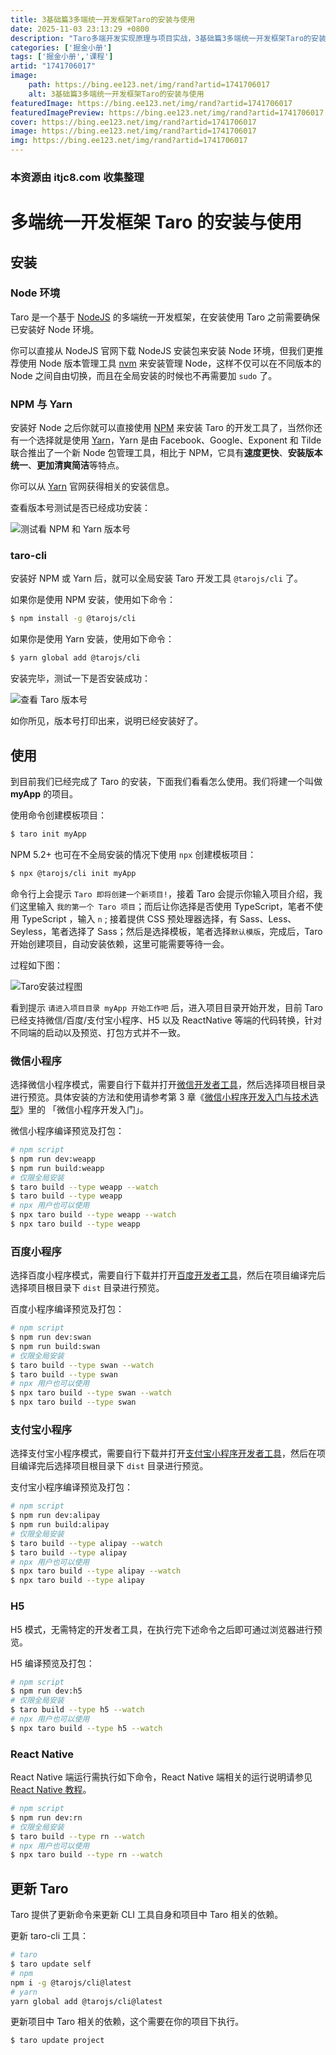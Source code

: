 ```yaml
---
title: 3基础篇3多端统一开发框架Taro的安装与使用
date: 2025-11-03 23:13:29 +0800
description: "Taro多端开发实现原理与项目实战，3基础篇3多端统一开发框架Taro的安装与使用"
categories: ['掘金小册']
tags: ['掘金小册','课程']
artid: "1741706017"
image:
    path: https://bing.ee123.net/img/rand?artid=1741706017
    alt: 3基础篇3多端统一开发框架Taro的安装与使用
featuredImage: https://bing.ee123.net/img/rand?artid=1741706017
featuredImagePreview: https://bing.ee123.net/img/rand?artid=1741706017
cover: https://bing.ee123.net/img/rand?artid=1741706017
image: https://bing.ee123.net/img/rand?artid=1741706017
img: https://bing.ee123.net/img/rand?artid=1741706017
---
```


### 本资源由 itjc8.com 收集整理
# 多端统一开发框架 Taro 的安装与使用

## 安装

### Node 环境

Taro 是一个基于 [NodeJS](https://nodejs.org) 的多端统一开发框架，在安装使用 Taro 之前需要确保已安装好 Node 环境。

你可以直接从 NodeJS 官网下载 NodeJS 安装包来安装 Node 环境，但我们更推荐使用 Node 版本管理工具 [nvm](https://github.com/creationix/nvm) 来安装管理 Node，这样不仅可以在不同版本的 Node 之间自由切换，而且在全局安装的时候也不再需要加 `sudo` 了。

### NPM 与 Yarn

安装好 Node 之后你就可以直接使用 [NPM](https://www.npmjs.com/get-npm) 来安装 Taro 的开发工具了，当然你还有一个选择就是使用 [Yarn](https://yarnpkg.com)，Yarn 是由 Facebook、Google、Exponent 和 Tilde 联合推出了一个新  Node 包管理工具，相比于 NPM，它具有**速度更快**、**安装版本统一**、**更加清爽简洁**等特点。

你可以从 [Yarn](https://yarnpkg.com) 官网获得相关的安装信息。

查看版本号测试是否已经成功安装：

![测试看 NPM 和 Yarn 版本号](https://user-gold-cdn.xitu.io/2018/10/31/166c928fd18a4fcc?w=700&h=100&f=png&s=14334)

### taro-cli

安装好 NPM 或 Yarn 后，就可以全局安装 Taro 开发工具 `@tarojs/cli` 了。

如果你是使用 NPM 安装，使用如下命令：

``` bash
$ npm install -g @tarojs/cli
```

如果你是使用 Yarn 安装，使用如下命令：

``` bash
$ yarn global add @tarojs/cli
```

安装完毕，测试一下是否安装成功：

![查看 Taro 版本号](https://user-gold-cdn.xitu.io/2018/10/31/166c928fba768251?w=700&h=69&f=png&s=12324)

如你所见，版本号打印出来，说明已经安装好了。

## 使用

到目前我们已经完成了 Taro 的安装，下面我们看看怎么使用。我们将建一个叫做 **myApp** 的项目。

使用命令创建模板项目：

``` bash
$ taro init myApp
```

NPM 5.2+ 也可在不全局安装的情况下使用 `npx` 创建模板项目：

``` bash
$ npx @tarojs/cli init myApp
```

命令行上会提示 `Taro 即将创建一个新项目!`，接着 Taro 会提示你输入项目介绍，我们这里输入 `我的第一个 Taro 项目`；而后让你选择是否使用 TypeScript，笔者不使用 TypeScript ，输入 `n` ; 接着提供 CSS 预处理器选择，有 Sass、Less、Seyless，笔者选择了 Sass；然后是选择模板，笔者选择`默认模版`，完成后，Taro 开始创建项目，自动安装依赖，这里可能需要等待一会。

过程如下图：

![Taro安装过程图](https://user-gold-cdn.xitu.io/2018/9/2/1659a045be8713ca?w=711&h=635&f=png&s=130625)

看到提示 `请进入项目目录 myApp 开始工作吧` 后，进入项目目录开始开发，目前 Taro 已经支持微信/百度/支付宝小程序、H5 以及 ReactNative 等端的代码转换，针对不同端的启动以及预览、打包方式并不一致。

### 微信小程序

选择微信小程序模式，需要自行下载并打开[微信开发者工具](https://developers.weixin.qq.com/miniprogram/dev/devtools/download.html)，然后选择项目根目录进行预览。具体安装的方法和使用请参考第 3 章《[微信小程序开发入门与技术选型](https://juejin.im/book/5b73a131f265da28065fb1cd/section/5b73e92ce51d456680600665)》里的 「微信小程序开发入门」。

微信小程序编译预览及打包：

```bash
# npm script
$ npm run dev:weapp
$ npm run build:weapp
# 仅限全局安装
$ taro build --type weapp --watch
$ taro build --type weapp
# npx 用户也可以使用
$ npx taro build --type weapp --watch
$ npx taro build --type weapp
```

### 百度小程序

选择百度小程序模式，需要自行下载并打开[百度开发者工具](https://smartprogram.baidu.com/docs/develop/devtools/show_sur/)，然后在项目编译完后选择项目根目录下 `dist` 目录进行预览。

百度小程序编译预览及打包：

```bash
# npm script
$ npm run dev:swan
$ npm run build:swan
# 仅限全局安装
$ taro build --type swan --watch
$ taro build --type swan
# npx 用户也可以使用
$ npx taro build --type swan --watch
$ npx taro build --type swan
```

### 支付宝小程序

选择支付宝小程序模式，需要自行下载并打开[支付宝小程序开发者工具](https://docs.alipay.com/mini/developer/getting-started/)，然后在项目编译完后选择项目根目录下 `dist` 目录进行预览。

支付宝小程序编译预览及打包：

```bash
# npm script
$ npm run dev:alipay
$ npm run build:alipay
# 仅限全局安装
$ taro build --type alipay --watch
$ taro build --type alipay
# npx 用户也可以使用
$ npx taro build --type alipay --watch
$ npx taro build --type alipay
```

### H5

H5 模式，无需特定的开发者工具，在执行完下述命令之后即可通过浏览器进行预览。

H5 编译预览及打包：

```bash
# npm script
$ npm run dev:h5
# 仅限全局安装
$ taro build --type h5 --watch
# npx 用户也可以使用
$ npx taro build --type h5 --watch
```

### React Native

React Native 端运行需执行如下命令，React Native 端相关的运行说明请参见 [React Native 教程](https://nervjs.github.io/taro/docs/react-native.html)。

```bash
# npm script
$ npm run dev:rn
# 仅限全局安装
$ taro build --type rn --watch
# npx 用户也可以使用
$ npx taro build --type rn --watch
```

## 更新 Taro

Taro 提供了更新命令来更新 CLI 工具自身和项目中 Taro 相关的依赖。

更新 taro-cli 工具：

``` bash
# taro
$ taro update self
# npm 
npm i -g @tarojs/cli@latest 
# yarn 
yarn global add @tarojs/cli@latest
```

更新项目中 Taro 相关的依赖，这个需要在你的项目下执行。
``` bash
$ taro update project
```
